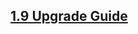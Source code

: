 <script>{
	"title": "jQuery Core Upgrade Guides"
}</script>

## [1.9 Upgrade Guide](/upgrade-guide/1.9/)
